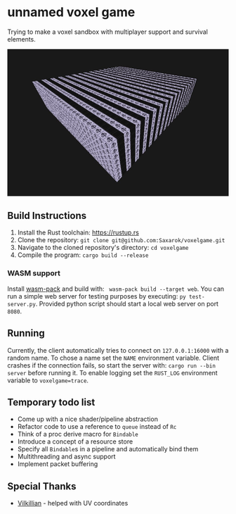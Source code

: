 # unnamed voxel game
Trying to make a voxel sandbox with multiplayer support and survival elements.

![alt preview](preview.jpg)

## Build Instructions
1. Install the Rust toolchain: https://rustup.rs
2. Clone the repository: `git clone git@github.com:Saxarok/voxelgame.git`
3. Navigate to the cloned repository's directory: `cd voxelgame`
4. Compile the program: `cargo build --release`

### WASM support
Install [wasm-pack](https://rustwasm.github.io/wasm-pack/installer/) and build with: ` wasm-pack build --target web`. You can run a simple web server for testing purposes by executing: `py test-server.py`. Provided python script should start a local web server on port `8080`.

## Running
Currently, the client automatically tries to connect on `127.0.0.1:16000` with a random name. To chose a name set the `NAME` environment variable. Client crashes if the connection fails, so start the server with: `cargo run --bin server` before running it. To enable logging set the `RUST_LOG` environment variable to `voxelgame=trace`.

## Temporary todo list
* Come up with a nice shader/pipeline abstraction
* Refactor code to use a reference to `queue` instead of `Rc`
* Think of a proc derive macro for `Bindable`
* Introduce a concept of a resource store
* Specify all `Bindable`s in a pipeline and automatically bind them
* Multithreading and async support
* Implement packet buffering

## Special Thanks
* [Vilkillian](https://github.com/orgs/OpenGames/people/ZecosMAX) - helped with UV coordinates